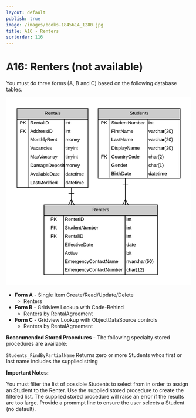 ```yaml
---
layout: default
publish: true
image: /images/books-1845614_1280.jpg
title: A16 - Renters
sortorder: 116
---
```

# A16: Renters (not available)

You must do three forms (A, B and C) based on the following database tables.

![](A16.png)

- **Form A** - Single Item Create/Read/Update/Delete
  - Renters
- **Form B** - Gridview Lookup with Code-Behind
  - Renters by RentalAgreement
- **Form C** - Gridview Lookup with ObjectDataSource controls
  - Renters by RentalAgreement

**Recommended Stored Procedures** - The following specialty stored procedures are available:

`Students_FindByPartialName` Returns zero or more Students whos first or last name includes the supplied string

**Important Notes:** 

You must filter the list of possible Students to select from in order to assign an Student to the Renter. Use the supplied stored procedure to create the filtered list. The supplied stored procedure will raise an error if the results are too large. Provide a prommpt line to ensure the user selects a Student (no default).
